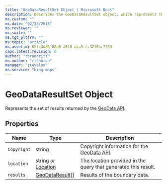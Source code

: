 ```yaml
---
title: "GeoDataResultSet Object | Microsoft Docs"
description: Describes the GeoDataResultSet object, which represents the set of GeoData API results, and provides a list of its properties.
ms.custom: ""
ms.date: "02/28/2018"
ms.reviewer: ""
ms.suite: ""
ms.tgt_pltfrm: ""
ms.topic: "article"
ms.assetid: 02fc4d88-08a6-45f6-aba5-cc3216bc7359
caps.latest.revision: 6
author: "rbrundritt"
ms.author: "richbrun"
manager: "stevelom"
ms.service: "bing-maps"
---
```


# GeoDataResultSet Object

Represents the set of results returned by the [GeoData API](../../../spatial-data-services/geodata-api.md).

## Properties

Name            | Type                  | Description
--------------- | --------------------- | --------------------------------
`Copyright`       | string                | Copyright information for the [GeoData API](../../../spatial-data-services/geodata-api.md).
`location`        | string _or_ [Location](../../map-control-api/location-class.md)  | The location provided in the query that generated this result.
`results`         | [GeoDataResult](geodataresult-object.md)[]      | Results of the boundary data.
